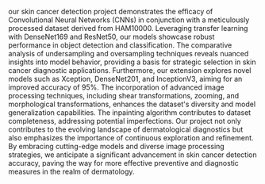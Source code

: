 our skin cancer detection project demonstrates the efficacy of Convolutional Neural Networks (CNNs) in conjunction with a meticulously processed dataset derived from HAM10000. Leveraging transfer learning with DenseNet169 and ResNet50, our models showcase robust performance in object detection and classification. The comparative analysis of undersampling and oversampling techniques reveals nuanced insights into model behavior, providing a basis for strategic selection in skin cancer diagnostic applications. 
Furthermore, our extension explores novel models such as Xception, DenseNet201, and InceptionV3, aiming for an improved accuracy of 95%. The incorporation of advanced image processing techniques, including shear transformations, zooming, and morphological transformations, enhances the dataset's diversity and model generalization capabilities. The inpainting algorithm contributes to dataset completeness, addressing potential imperfections. 
Our project not only contributes to the evolving landscape of dermatological diagnostics but also emphasizes the importance of continuous exploration and refinement. By embracing cutting-edge models and diverse image processing strategies, we anticipate a significant advancement in skin cancer detection accuracy, paving the way for more effective preventive and diagnostic measures in the realm of dermatology. 
